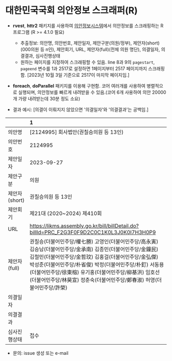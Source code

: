 # 대한민국국회 의안정보 스크래퍼(R)

-   **rvest**, **httr2** 패키지를 사용하여 [의안정보시스템](https://likms.assembly.go.kr/bill/main.do)에서 의안정보를 스크래핑하는 R 프로그램 (R \>= 4.1.0 필요)

    -   추출정보: 의안명, 의안번호, 제안일자, 제안구분(의원/정부), 제안자(short)(000의원 등 n인), 제안회기, URL, 제안자(full)(전체 의원 명단), 의결일자, 의결결과, 심사진행상태
    -   원하는 페이지를 지정하여 스크래핑할 수 있음. line 8과 9의 `pagestart`, `pageend` 변수를 1과 2517로 설정하면 1페이지부터 2517 페이지까지 스크래핑함. [2023년 10월 3일 기준으로 2517이 마지막 페이지임.]

-   **foreach**, **doParallel** 패키지를 이용해 구현함. 코어 여러개를 사용하여 병렬적으로 실행되며, 의안정보를 빠르게 내려받을 수 있음.(코어 6개 사용하여 의안 20000개 가량 내려받는데 30분 정도 소요)

-   결과 예시: [의결이 이뤄지지 않았으면 '의결일자'와 '의결결과'는 공백임.]

|               | 1                                                                                                                                                                                                                                                                                                                                                                   |
|:--------------|:--------------------------------------------------------|
| 의안명        | [2124995] 회사법안(권칠승의원 등 13인)                                                                                                                                                                                                                                                                                                                              |
| 의안번호      | 2124995                                                                                                                                                                                                                                                                                                                                                             |
| 제안일자      | 2023-09-27                                                                                                                                                                                                                                                                                                                                                          |
| 제안구분      | 의원                                                                                                                                                                                                                                                                                                                                                                |
| 제안자(short) | 권칠승의원 등 13인                                                                                                                                                                                                                                                                                                                                                  |
| 제안회기      | 제21대 (2020\~2024) 제410회                                                                                                                                                                                                                                                                                                                                         |
| URL           | <https://likms.assembly.go.kr/bill/billDetail.do?billId=PRC_F2G3F0F9D2C0C1K0L3J0K0I7H3H0P9>                                                                                                                                                                                                                                                                         |
| 제안자(full)  | 권칠승(더불어민주당/權七勝) 고영인(더불어민주당/高永寅) 김승남(더불어민주당/金承南) 김종민(더불어민주당/金鐘民) 김철민(더불어민주당/金哲玟) 김홍걸(더불어민주당/金弘傑) 박성준(더불어민주당/朴省俊) 박정(더불어민주당/朴釘) 서동용(더불어민주당/徐東榕) 유기홍(더불어민주당/柳基洪) 임호선(더불어민주당/林昊宣) 정춘숙(더불어민주당/鄭春淑) 허영(더불어민주당/許榮) |
| 의결일자      |                                                                                                                                                                                                                                                                                                                                                                     |
| 의결결과      |                                                                                                                                                                                                                                                                                                                                                                     |
| 심사진행상태  | 접수                                                                                                                                                                                                                                                                                                                                                                |

-   문의: issue 생성 또는 e-mail
